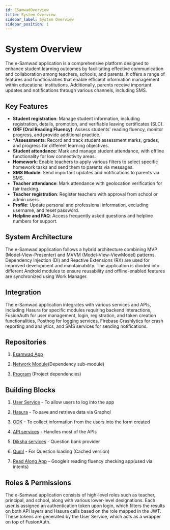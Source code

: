 ```yaml
---
id: ESamwadOverview
title: System Overview
sidebar_label: System Overview
sidebar_position: 1
---
```


# System Overview

The e-Samwad application is a comprehensive platform designed to enhance student learning outcomes by facilitating effective communication and collaboration among teachers, schools, and parents. It offers a range of features and functionalities that enable efficient information management within educational institutions. Additionally, parents receive important updates and notifications through various channels, including SMS.

## Key Features

- **Student registration**: Manage student information, including registration, details, promotion, and verifiable leaving certificates (SLC).
- **ORF (Oral Reading Fluency)**: Assess students' reading fluency, monitor progress, and provide additional practice.
- ***Assessments**: Record and track student assessment marks, grades, and progress for different learning objectives.
- **Student attendance**: Mark and manage student attendance, with offline functionality for low connectivity areas.
- **Homework**: Enable teachers to apply various filters to select specific homework tasks and send them to parents via messages.
- **SMS Module**: Send important updates and notifications to parents via SMS.
- **Teacher attendance**: Mark attendance with geolocation verification for fair tracking.
- **Teacher registration**: Register teachers with approval from school or admin users.
- **Profile**: Update personal and professional information, excluding username, and reset password.
- **Helpline and FAQ**: Access frequently asked questions and helpline numbers for support.

## System Architecture

The e-Samwad application follows a hybrid architecture combining MVP (Model-View-Presenter) and MVVM (Model-View-ViewModel) patterns. Dependency Injection (DI) and Reactive Extensions (RX) are used for improved development and maintainability. The application is divided into different Android modules to ensure reusability and offline-enabled features are synchronized using Work Manager.

## Integration

The e-Samwad application integrates with various services and APIs, including Hasura for specific modules requiring backend interactions, FusionAuth for user management, login, registration, and token creation functionalities, Posthog for logging services, Firebase Crashlytics for crash reporting and analytics, and SMS services for sending notifications.

## Repositories

1. [Esamwad App](https://github.com/Samarth-HP/eSamwad-app.git)

2. [Network Module](https://github.com/Samagra-Development/network-module-app.git)(Dependency sub-module)

3. [Program](https://github.com/Samarth-HP) (Project dependencies)

## Building Blocks

1. [User Service](https://github.com/Samagra-Development/user-service) - To allow users to log into the app

2. [Hasura](https://hasura.io/) - To save and retrieve data via Graphql

3. [ODK](https://getodk.org/) - To collect information from the users into the form created

4. [API services](https://github.com/Samarth-HP/esamwad-backend) - Handles most of the APIs

5. [Diksha services](https://diksha.gov.in/) - Question bank provider

6. [Quml](https://github.com/project-sunbird/sunbird-quml-player) - For Question loading (Cached version)

7. [Read Along App](https://play.google.com/store/apps/details?id=com.google.android.apps.seekh&hl=en&gl=US) - Google’s reading fluency checking app(used via intents)


## Roles & Permissions

The e-Samwad application consists of high-level roles such as teacher, principal, and school, along with various lower-level designations. 
Each user is assigned an authentication token upon login, which filters the results on both API layers and Hasura calls based on the role mapped in the JWT. These tokens are generated by the User Service, which acts as a wrapper on top of FusionAuth.


